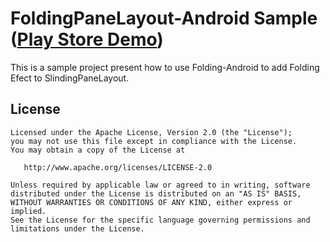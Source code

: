 FoldingPaneLayout-Android Sample ([Play Store Demo][1])
=====================

This is a sample project present how to use Folding-Android to add Folding Efect to SlindingPaneLayout.




License
-------

    Licensed under the Apache License, Version 2.0 (the "License");
    you may not use this file except in compliance with the License.
    You may obtain a copy of the License at

       http://www.apache.org/licenses/LICENSE-2.0

    Unless required by applicable law or agreed to in writing, software
    distributed under the License is distributed on an "AS IS" BASIS,
    WITHOUT WARRANTIES OR CONDITIONS OF ANY KIND, either express or implied.
    See the License for the specific language governing permissions and
    limitations under the License.
	
[1]: https://play.google.com/store/apps/details?id=com.ptr.folding.sample